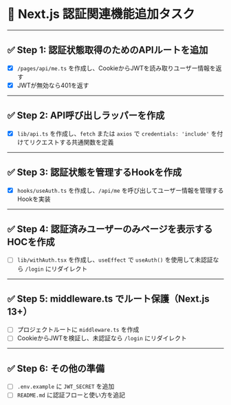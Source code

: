 # 🔐 Next.js 認証関連機能追加タスク

---

## ✅ Step 1: 認証状態取得のためのAPIルートを追加

- [x] `/pages/api/me.ts` を作成し、CookieからJWTを読み取りユーザー情報を返す
- [x] JWTが無効なら401を返す

---

## ✅ Step 2: API呼び出しラッパーを作成

- [x] `lib/api.ts` を作成し、`fetch` または `axios` で `credentials: 'include'` を付けてリクエストする共通関数を定義

---

## ✅ Step 3: 認証状態を管理するHookを作成

- [x] `hooks/useAuth.ts` を作成し、`/api/me` を呼び出してユーザー情報を管理するHookを実装

---

## ✅ Step 4: 認証済みユーザーのみページを表示するHOCを作成

- [ ] `lib/withAuth.tsx` を作成し、`useEffect` で `useAuth()` を使用して未認証なら `/login` にリダイレクト

---

## ✅ Step 5: middleware.ts でルート保護（Next.js 13+）

- [ ] プロジェクトルートに `middleware.ts` を作成
- [ ] CookieからJWTを検証し、未認証なら `/login` にリダイレクト

---

## ✅ Step 6: その他の準備

- [ ] `.env.example` に `JWT_SECRET` を追加
- [ ] `README.md` に認証フローと使い方を追記
